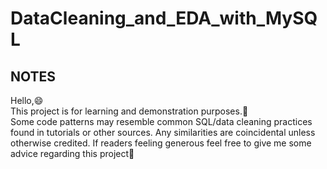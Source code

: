 # DataCleaning_and_EDA_with_MySQL
## NOTES
Hello,😄\
This project is for learning and demonstration purposes.📑\
Some code patterns may resemble common SQL/data cleaning practices found in tutorials or other sources. 
Any similarities are coincidental unless otherwise credited.
If readers feeling generous feel free to give me some advice regarding this project🥰  
